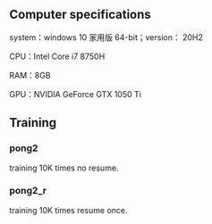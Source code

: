 ## Computer specifications
system：windows 10 家用版 64-bit；version： 20H2

CPU：Intel Core i7 8750H

RAM：8GB

GPU：NVIDIA GeForce GTX 1050 Ti
## Training
### pong2
training 10K times no resume.
### pong2_r
training 10K times resume once.